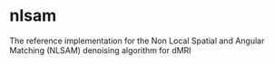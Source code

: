 nlsam
=====

The reference implementation for the Non Local Spatial and Angular Matching (NLSAM) denoising algorithm for dMRI
